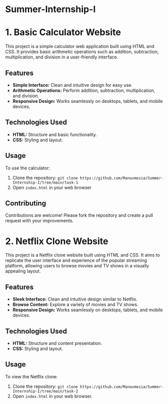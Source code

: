 # Summer-Internship-I


# 1. Basic Calculator Website
This project is a simple calculator web application built using HTML and CSS. It provides basic arithmetic operations such as addition, subtraction, multiplication, and division in a user-friendly interface.

## Features
- **Simple Interface:** Clean and intuitive design for easy use.
- **Arithmetic Operations:** Perform addition, subtraction, multiplication, and division.
- **Responsive Design:** Works seamlessly on desktops, tablets, and mobile devices.

## Technologies Used
- **HTML:** Structure and basic functionality.
- **CSS:** Styling and layout.

## Usage
To use the calculator:
1. Clone the repository: `git clone https://github.com/Manavmesia/Summer-Internship-I/tree/main/task-1`
2. Open `index.html` in your web browser

## Contributing
Contributions are welcome! Please fork the repository and create a pull request with your improvements.


# 2. Netflix Clone Website

This project is a Netflix clone website built using HTML and CSS. It aims to replicate the user interface and experience of the popular streaming platform, allowing users to browse movies and TV shows in a visually appealing layout.

## Features

- **Sleek Interface:** Clean and intuitive design similar to Netflix.
- **Browse Content:** Explore a variety of movies and TV shows.
- **Responsive Design:** Works seamlessly on desktops, tablets, and mobile devices.

## Technologies Used

- **HTML:** Structure and content presentation.
- **CSS:** Styling and layout.

## Usage

To view the Netflix clone:
1. Clone the repository: `git clone https://github.com/Manavmesia/Summer-Internship-I/tree/main/task-2`
2. Open `index.html` in your web browser.
